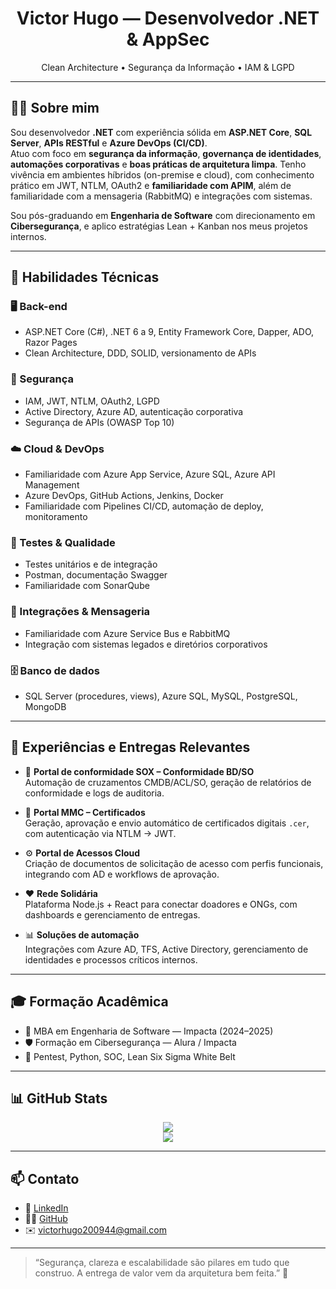 <h1 align="center">Victor Hugo — Desenvolvedor .NET & AppSec</h1>
<p align="center">
  Clean Architecture • Segurança da Informação • IAM & LGPD
</p>

---

## 👨‍💻 Sobre mim

Sou desenvolvedor **.NET** com experiência sólida em **ASP.NET Core**, **SQL Server**, **APIs RESTful** e **Azure DevOps (CI/CD)**.  
Atuo com foco em **segurança da informação**, **governança de identidades**, **automações corporativas** e **boas práticas de arquitetura limpa**. Tenho vivência em ambientes híbridos (on-premise e cloud), com conhecimento prático em JWT, NTLM, OAuth2 e **familiaridade com APIM**, além de familiaridade com a mensageria (RabbitMQ) e integrações com sistemas.

Sou pós-graduando em **Engenharia de Software** com direcionamento em **Cibersegurança**, e aplico estratégias Lean + Kanban nos meus projetos internos.

---

## 🔧 Habilidades Técnicas

### 🖥️ Back-end
- ASP.NET Core (C#), .NET 6 a 9, Entity Framework Core, Dapper, ADO,  Razor Pages
- Clean Architecture, DDD, SOLID, versionamento de APIs

### 🔐 Segurança
- IAM, JWT, NTLM, OAuth2, LGPD
- Active Directory, Azure AD, autenticação corporativa
- Segurança de APIs (OWASP Top 10)

### ☁️ Cloud & DevOps
- Familiaridade com Azure App Service, Azure SQL, Azure API Management
- Azure DevOps, GitHub Actions, Jenkins, Docker
- Familiaridade com Pipelines CI/CD, automação de deploy, monitoramento

### 🧪 Testes & Qualidade
- Testes unitários e de integração
- Postman, documentação Swagger
- Familiaridade com SonarQube

### 📡 Integrações & Mensageria
- Familiaridade com Azure Service Bus e RabbitMQ
- Integração com sistemas legados e diretórios corporativos

### 🗄️ Banco de dados
- SQL Server (procedures, views), Azure SQL, MySQL, PostgreSQL, MongoDB

---

## 🚀 Experiências e Entregas Relevantes

- 🔐 **Portal de conformidade SOX – Conformidade BD/SO**  
  Automação de cruzamentos CMDB/ACL/SO, geração de relatórios de conformidade e logs de auditoria.

- 🔐 **Portal MMC – Certificados**  
  Geração, aprovação e envio automático de certificados digitais `.cer`, com autenticação via NTLM → JWT.

- ⚙️ **Portal de Acessos Cloud**  
  Criação de documentos de solicitação de acesso com perfis funcionais, integrando com AD e workflows de aprovação.

- ❤️ **Rede Solidária**  
  Plataforma Node.js + React para conectar doadores e ONGs, com dashboards e gerenciamento de entregas.

- 📊 **Soluções de automação**  
  Integrações com Azure AD, TFS, Active Directory, gerenciamento de identidades e processos críticos internos.

---

## 🎓 Formação Acadêmica

- 📘 MBA em Engenharia de Software — Impacta (2024–2025)
- 🛡️ Formação em Cibersegurança — Alura / Impacta
- 🧪 Pentest, Python, SOC, Lean Six Sigma White Belt

---

## 📊 GitHub Stats

<p align="center">
  <img src="https://github-readme-stats.vercel.app/api?username=vhsantos10&show_icons=true&theme=dark" />
  <br />
  <img src="https://github-readme-stats.vercel.app/api/top-langs/?username=vhsantos10&layout=compact&theme=dark" />
</p>

---

## 📫 Contato

- 💼 [LinkedIn](https://www.linkedin.com/in/victor-hugo-dos-santos-silva-240203130/)
- 🧑‍💻 [GitHub](https://github.com/vhsantos10)
- ✉️ victorhugo200944@gmail.com

---

> “Segurança, clareza e escalabilidade são pilares em tudo que construo. A entrega de valor vem da arquitetura bem feita.” 🚀
